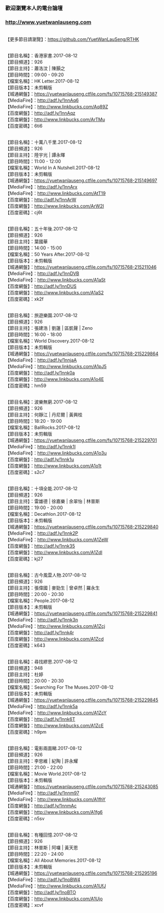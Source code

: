 ### 歡迎瀏覽本人的電台論壇
### http://www.yuetwanlauseng.com

<br>【更多節目請瀏覽】：https://github.com/YuetWanLauSeng/RTHK

<br>【節目名稱】：香港家書.2017-08-12
<br>【節目頻道】：926
<br>【節目主持】：蕭洛汶 | 陳顥之
<br>【節目時間】：09:00 - 09:20
<br>【檔案名稱】：HK Letter.2017-08-12
<br>【節目版本】：未剪輯版
<br>【城通網盤】：https://yuetwanlauseng.ctfile.com/fs/10715768-215149387
<br>【MediaFire】：http://adf.ly/1nnAq6
<br>【MediaFire】：http://www.linkbucks.com/Aq89Z
<br>【百度網盤】：http://adf.ly/1nnAqz
<br>【百度網盤】：http://www.linkbucks.com/ArTMu
<br>【百度密碼】：6ti6

<br>【節目名稱】：十萬八千里.2017-08-12
<br>【節目頻道】：926
<br>【節目主持】：陸宇光 | 譚永暉
<br>【節目時間】：11:00 - 12:00
<br>【檔案名稱】：World In A Nutshell.2017-08-12
<br>【節目版本】：未剪輯版
<br>【城通網盤】：https://yuetwanlauseng.ctfile.com/fs/10715768-215149697
<br>【MediaFire】：http://adf.ly/1nnArx
<br>【MediaFire】：http://www.linkbucks.com/AtT19
<br>【百度網盤】：http://adf.ly/1nnArW
<br>【百度網盤】：http://www.linkbucks.com/ArW2I
<br>【百度密碼】：cj6t

<br>【節目名稱】：五十年後.2017-08-12
<br>【節目頻道】：926
<br>【節目主持】：葉國華
<br>【節目時間】：14:00 - 15:00
<br>【檔案名稱】：50 Years After.2017-08-12
<br>【節目版本】：未剪輯版
<br>【城通網盤】：https://yuetwanlauseng.ctfile.com/fs/10715768-215211046
<br>【MediaFire】：http://adf.ly/1nnDVB
<br>【MediaFire】：http://www.linkbucks.com/A1aSt
<br>【百度網盤】：http://adf.ly/1nnDUS
<br>【百度網盤】：http://www.linkbucks.com/A1aS2
<br>【百度密碼】：xk2f

<br>【節目名稱】：旅遊樂園.2017-08-12
<br>【節目頻道】：926
<br>【節目主持】：張建浩 | 劉蓮 | 區凱聲 | Zeno
<br>【節目時間】：16:00 - 18:00
<br>【檔案名稱】：World Discovery.2017-08-12
<br>【節目版本】：未剪輯版
<br>【城通網盤】：https://yuetwanlauseng.ctfile.com/fs/10715768-215229864
<br>【MediaFire】：http://adf.ly/1nnjaA
<br>【MediaFire】：http://www.linkbucks.com/A1pJ5
<br>【百度網盤】：http://adf.ly/1nnk0a
<br>【百度網盤】：http://www.linkbucks.com/A1o4E
<br>【百度密碼】：hm59

<br>【節目名稱】：波樂無窮.2017-08-12
<br>【節目頻道】：926
<br>【節目主持】：何靜江 | 丹尼爾 | 黃興桂
<br>【節目時間】：18:20 - 19:00
<br>【檔案名稱】：BallRocks.2017-08-12
<br>【節目版本】：未剪輯版
<br>【城通網盤】：https://yuetwanlauseng.ctfile.com/fs/10715768-215229701
<br>【MediaFire】：http://adf.ly/1nnk1I
<br>【MediaFire】：http://www.linkbucks.com/A1o3u
<br>【百度網盤】：http://adf.ly/1nnk1u
<br>【百度網盤】：http://www.linkbucks.com/A1o1t
<br>【百度密碼】：s2c7

<br>【節目名稱】：十項全能.2017-08-12
<br>【節目頻道】：926
<br>【節目主持】：雷雄德 | 徐嘉樂 | 余翠怡 | 林普斯
<br>【節目時間】：19:00 - 20:00
<br>【檔案名稱】：Decathlon.2017-08-12
<br>【節目版本】：未剪輯版
<br>【城通網盤】：https://yuetwanlauseng.ctfile.com/fs/10715768-215229840
<br>【MediaFire】：http://adf.ly/1nnk2P
<br>【MediaFire】：http://www.linkbucks.com/A1ZeW
<br>【百度網盤】：http://adf.ly/1nnk35
<br>【百度網盤】：http://www.linkbucks.com/A1ZdI
<br>【百度密碼】：kj27

<br>【節目名稱】：古今風雲人物.2017-08-12
<br>【節目頻道】：926
<br>【節目主持】：張偉國 | 麥勁生 | 曾卓然 | 羅永生
<br>【節目時間】：20:00 - 20:30
<br>【檔案名稱】：People.2017-08-12
<br>【節目版本】：未剪輯版
<br>【城通網盤】：https://yuetwanlauseng.ctfile.com/fs/10715768-215229841
<br>【MediaFire】：http://adf.ly/1nnk3n
<br>【MediaFire】：http://www.linkbucks.com/A1Zcj
<br>【百度網盤】：http://adf.ly/1nnk4r
<br>【百度網盤】：http://www.linkbucks.com/A1Zcd
<br>【百度密碼】：k643

<br>【節目名稱】：尋找繆思.2017-08-12
<br>【節目頻道】：948
<br>【節目主持】：杜婷
<br>【節目時間】：20:00 - 20:30
<br>【檔案名稱】：Searching For The Muses.2017-08-12
<br>【節目版本】：未剪輯版
<br>【城通網盤】：https://yuetwanlauseng.ctfile.com/fs/10715768-215229845
<br>【MediaFire】：http://adf.ly/1nnk5a
<br>【MediaFire】：http://www.linkbucks.com/A1ZcY
<br>【百度網盤】：http://adf.ly/1nnk6T
<br>【百度網盤】：http://www.linkbucks.com/A1ZcE
<br>【百度密碼】：h9pm

<br>【節目名稱】：電影兩面睇.2017-08-12
<br>【節目頻道】：926
<br>【節目主持】：李思維 | 紀陶 | 許永耀
<br>【節目時間】：21:00 - 22:00
<br>【檔案名稱】：Movie World.2017-08-12
<br>【節目版本】：未剪輯版
<br>【城通網盤】：https://yuetwanlauseng.ctfile.com/fs/10715768-215243085
<br>【MediaFire】：http://adf.ly/1nnm97
<br>【MediaFire】：http://www.linkbucks.com/A1fhY
<br>【百度網盤】：http://adf.ly/1nnmAc
<br>【百度網盤】：http://www.linkbucks.com/A1fg6
<br>【百度密碼】：n5sv

<br>【節目名稱】：有種回憶.2017-08-12
<br>【節目頻道】：926
<br>【節目主持】：林普斯 | 阿囉 | 黃天恩
<br>【節目時間】：22:20 - 24:00
<br>【檔案名稱】：All About Memories.2017-08-12
<br>【節目版本】：未剪輯版
<br>【城通網盤】：https://yuetwanlauseng.ctfile.com/fs/10715768-215295196
<br>【MediaFire】：http://adf.ly/1noBW4
<br>【MediaFire】：http://www.linkbucks.com/A1UfJ
<br>【百度網盤】：http://adf.ly/1noBTO
<br>【百度網盤】：http://www.linkbucks.com/A1Ujo
<br>【百度密碼】：xcvf
